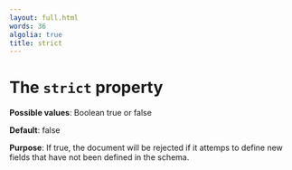 ```yaml
---
layout: full.html
words: 36
algolia: true
title: strict
---
```


# The `strict` property

**Possible values**: Boolean true or false

**Default**: false

**Purpose**: If true, the document will be rejected if it attemps to define new fields that have not been defined in the schema.

